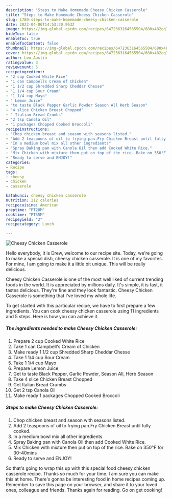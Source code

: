 ```yaml
---
description: "Steps to Make Homemade Cheesy Chicken Casserole"
title: "Steps to Make Homemade Cheesy Chicken Casserole"
slug: 1780-steps-to-make-homemade-cheesy-chicken-casserole
date: 2022-04-06T14:53:20.963Z
image: https://img-global.cpcdn.com/recipes/6472363164565504/680x482cq70/cheesy-chicken-casserole-recipe-main-photo.jpg
hideToc: false
enableToc: true
enableTocContent: false
thumbnail: https://img-global.cpcdn.com/recipes/6472363164565504/680x482cq70/cheesy-chicken-casserole-recipe-main-photo.jpg
cover: https://img-global.cpcdn.com/recipes/6472363164565504/680x482cq70/cheesy-chicken-casserole-recipe-main-photo.jpg
author: Leo Austin
ratingvalue: 3
reviewcount: 5
recipeingredient:
- "2 cup Cooked White Rice"
- "1 can Campbells Cream of Chicken"
- "1 1/2 cup Shredded Sharp Cheddar Chesse"
- "1 1/4 cup Sour Cream"
- "1 1/4 cup Mayo"
- " Lemon Juice"
- "to taste Black Pepper Garlic Powder Season All Herb Season"
- "4 slice Chicken Breast Chopped"
- " Italian Bread Crumbs"
- "2 tsp Canola Oil"
- "1 packages Chopped Cooked Broccoli"
recipeinstructions:
- "Chop chicken breast and season with seasons listed."
- "Add 2 teaspoons of oil to frying pan.Fry Chicken Breast until fully cooked."
- "In a medium bowl mix all other ingredients"
- "Spray Baking pan with Canola Oil then add Cooked White Rice."
- "Mix Chicken with mixture then put on top of the rice. Bake on 350°F for 30-40mins"
- "Ready to serve and ENJOY!"
categories:
- Recipe
tags:
- cheesy
- chicken
- casserole

katakunci: cheesy chicken casserole 
nutrition: 212 calories
recipecuisine: American
preptime: "PT28M"
cooktime: "PT35M"
recipeyield: "2"
recipecategory: Lunch

---
```



![Cheesy Chicken Casserole](https://img-global.cpcdn.com/recipes/6472363164565504/680x482cq70/cheesy-chicken-casserole-recipe-main-photo.jpg)

Hello everybody, it is Drew, welcome to our recipe site. Today, we're going to make a special dish, cheesy chicken casserole. It is one of my favorites. For mine, I am going to make it a little bit unique. This will be really delicious.

Cheesy Chicken Casserole is one of the most well liked of current trending foods in the world. It is appreciated by millions daily. It's simple, it is fast, it tastes delicious. They're fine and they look fantastic. Cheesy Chicken Casserole is something that I've loved my whole life.




To get started with this particular recipe, we have to first prepare a few ingredients. You can cook cheesy chicken casserole using 11 ingredients and 5 steps. Here is how you can achieve it.

<!--inarticleads1-->

##### The ingredients needed to make Cheesy Chicken Casserole:

1. Prepare 2 cup Cooked White Rice
1. Take 1 can Campbell&#39;s Cream of Chicken
1. Make ready 1 1/2 cup Shredded Sharp Cheddar Chesse
1. Take 1 1/4 cup Sour Cream
1. Take 1 1/4 cup Mayo
1. Prepare  Lemon Juice
1. Get to taste Black Pepper, Garlic Powder, Season All, Herb Season
1. Take 4 slice Chicken Breast Chopped
1. Get  Italian Bread Crumbs
1. Get 2 tsp Canola Oil
1. Make ready 1 packages Chopped Cooked Broccoli




<!--inarticleads2-->

##### Steps to make Cheesy Chicken Casserole:

1. Chop chicken breast and season with seasons listed.
1. Add 2 teaspoons of oil to frying pan.Fry Chicken Breast until fully cooked.
1. In a medium bowl mix all other ingredients
1. Spray Baking pan with Canola Oil then add Cooked White Rice.
1. Mix Chicken with mixture then put on top of the rice. Bake on 350°F for 30-40mins
1. Ready to serve and ENJOY!



So that's going to wrap this up with this special food cheesy chicken casserole recipe. Thanks so much for your time. I am sure you can make this at home. There's gonna be interesting food in home recipes coming up. Remember to save this page on your browser, and share it to your loved ones, colleague and friends. Thanks again for reading. Go on get cooking!
